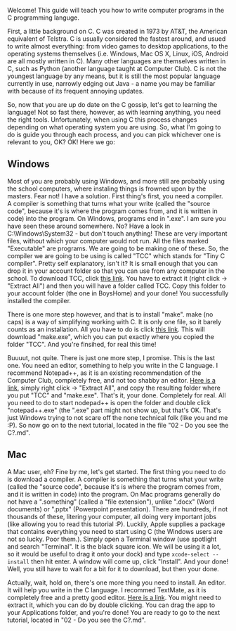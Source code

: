 Welcome! This guide will teach you how to write computer programs in the C programming languge.

First, a little background on C. C was created in 1973 by AT&T, the American equivalent of Telstra.
C is usually considered the fastest around, and usued to write almost everything: from video games to desktop
applications, to the operating systems themselves (i.e. Windows, Mac OS X, Linux, iOS, Android are all mostly
written in C). Many other languages are themselves written in C, such as Python (another language taught at Computer
Club). C is not the youngest language by any means, but it is still the most popular language currently in use,
narrowly edging out Java - a name you may be familiar with because of its frequent annoying updates.

So, now that you are up do date on the C gossip, let's get to learning the language!
Not so fast there, however, as with learning anything, you need the right tools. Unfortunately, when using C this
process changes depending on what operating system you are using. So, what I'm going to do is guide you through each
process, and you can pick whichever one is relevant to you, OK? OK! Here we go:

## Windows
Most of you are probably using Windows, and more still are probably using the school computers, where instaling things
is frowned upon by the masters. Fear not! I have a solution. First thing's first, you need a compiler. A compiler is
something that turns what your write (called the "source code", because it's is where the program comes from, and it is
written in code) into the program. On Windows, programs end in ".exe". I am sure you have seen these around
somewhere. No? Have a look in C:\Windows\System32 - but don't touch anything! These are very important files, without
which your computer would not run. All the files marked "Executable" are programs. We are going to be making one of
these. So, the compiler we are going to be using is called "TCC" which stands for "Tiny C compiler". Pretty self
explanatory, isn't it? It is small enough that you can drop it in your account folder so that you can use from any
computer in the school. To download TCC, click
[this link](https://github.com/sgscomputerclub/C-tutorial/raw/master/files/tcc-0.9.26-win32-bin.zip).
You have to extract it (right click -> "Extract All") and then you will have a folder called TCC. Copy this folder to
your account folder (the one in BoysHome) and your done! You successfully installed the compiler.

There is one more step however, and that is to install "make". make (no caps) is a way of simplifying working with C.
It is only one file, so it barely counts as an installation. All you have to do is click
[this link](https://github.com/sgscomputerclub/C-tutorial/raw/master/files/make.exe). This will download "make.exe",
which you can put exactly where you copied the folder "TCC". And you're finsihed, for real this time!

Buuuut, not quite. There is just one more step, I promise. This is the last one. You need an editor, something to help
you write in the C language. I recommend Notepad++, as it is an existing recommendation of the Computer Club,
completely free, and not too shabby an editor.
[Here is a link](http://download.tuxfamily.org/notepadplus/6.7.3/npp.6.7.3.Installer.exe), simply right click ->
"Extract All", and copy the resulting folder where you put "TCC" and "make.exe". That's it, your done. Completely for
real. All you need to do to start nodepad++ is open the folder and double click "notepad++.exe" (the ".exe" part
might not show up, but that's OK. That's just Windows trying to not scare off the none technical folk (like you and me
:P). So now go on to the next tutorial, located in the file "02 - Do you see the C?.md".

## Mac
A Mac user, eh? Fine by me, let's get started. The first thing you need to do is download a compiler. A compiler is
something that turns what your write (called the "source code", because it's is where the program comes from, and it is
written in code) into the program. On Mac programs generally do not have a ".something" (called a "file extension"),
unlike ".docx" (Word documents) or ".pptx" (Powerpoint presentation). There are hundreds, if not thousands of these,
litering your computer, all doing very important jobs (like allowing you to read this tutorial :P). Luckily, Apple
supplies a package that contains everything you need to start using C (the Windows users are not so lucky. Poor them.).
Simply open a Terminal window (use spotlight and search "Terminal". It is the black square icon. We will be using it
a lot, so it would be useful to drag it onto your dock) and type `xcode-select --install` then hit enter. A window will
come up, click "Install". And your done! Well, you still have to wait for a bit for it to download, but then your done.

Actually, wait, hold on, there's one more thing you need to install. An editor. It will help you write in the C
language. I recommed TextMate, as it is completely free and a pretty good editor.
[Here is a link](https://api.textmate.org/downloads/release). You might need to extract it, which you can do by double
clicking. You can drag the app to your Applications folder, and you're done! You are ready to go to the next tutorial,
located in "02 - Do you see the C?.md".
